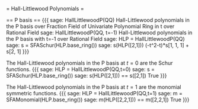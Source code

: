 = Hall-Littlewood Polynomials =

== P basis ==
{{{
sage: HallLittlewoodP(QQ)
Hall-Littlewood polynomials in the P basis over Fraction Field of Univariate Polynomial Ring in t over Rational Field
sage: HallLittlewoodP(QQ, t=-1)
Hall-Littlewood polynomials in the P basis with t=-1 over Rational Field
sage: HLP = HallLittlewoodP(QQ)
sage: s = SFASchur(HLP.base_ring())
sage: s(HLP([2,1]))
(-t^2-t)*s[1, 1, 1] + s[2, 1]
}}}

The Hall-Littlewood polynomials in the P basis at $t = 0$ are the Schur functions.
{{{
sage: HLP = HallLittlewoodP(QQ,t=0)
sage: s = SFASchur(HLP.base_ring())
sage: s(HLP([2,1])) == s([2,1])
True
}}}

The Hall-Littlewood polynomials in the P basis at $t = 1$ are the monomial symmetric functions.
{{{
sage: HLP = HallLittlewoodP(QQ,t=1)
sage: m = SFAMonomial(HLP.base_ring())
sage: m(HLP([2,2,1])) == m([2,2,1])
True
}}}
